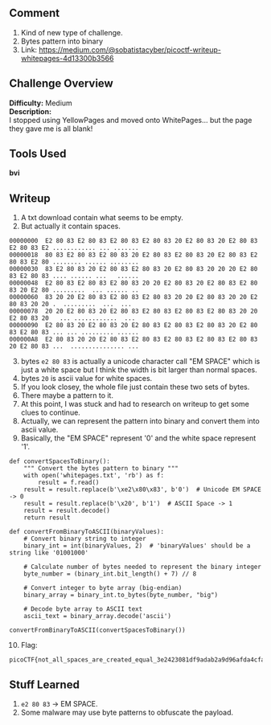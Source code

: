 ## Comment  
1. Kind of new type of challenge.  
2. Bytes pattern into binary  
3. Link: https://medium.com/@sobatistacyber/picoctf-writeup-whitepages-4d13300b3566  

## Challenge Overview  
**Difficulty:** Medium  
**Description:**  
I stopped using YellowPages and moved onto WhitePages... but the page they gave me is all blank!  
## Tools Used  
**bvi**

## Writeup  
1. A txt download contain what seems to be empty.  
2. But actually it contain spaces.  
```
00000000  E2 80 83 E2 80 83 E2 80 83 E2 80 83 20 E2 80 83 20 E2 80 83 E2 80 83 E2 ............ ... .......
00000018  80 83 E2 80 83 E2 80 83 20 E2 80 83 E2 80 83 20 E2 80 83 E2 80 83 E2 80 ........ ...... ........
00000030  83 E2 80 83 20 E2 80 83 E2 80 83 20 E2 80 83 20 20 20 E2 80 83 E2 80 83 .... ...... ...   ......
00000048  E2 80 83 E2 80 83 E2 80 83 20 20 E2 80 83 20 E2 80 83 E2 80 83 20 E2 80 .........  ... ...... ..
00000060  83 20 20 E2 80 83 E2 80 83 E2 80 83 20 20 E2 80 83 20 20 E2 80 83 20 20 .  .........  ...  ...
00000078  20 20 E2 80 83 20 E2 80 83 E2 80 83 E2 80 83 E2 80 83 20 20 E2 80 83 20   ... ............  ...
00000090  E2 80 83 20 E2 80 83 20 E2 80 83 E2 80 83 E2 80 83 20 E2 80 83 E2 80 83 ... ... ......... ......
000000A8  E2 80 83 20 20 E2 80 83 E2 80 83 E2 80 83 E2 80 83 E2 80 83 20 E2 80 83 ...  ............... ...
```
3. bytes `e2 80 83` is actually a unicode character call "EM SPACE" which is just a white space but I think the width is bit larger than normal spaces.   
4. bytes `20` is ascii value for white spaces.  
5. If you look closey, the whole file just contain these two sets of bytes.  
6. There maybe a pattern to it.  
7. At this point, I was stuck and had to research on writeup to get some clues to continue.  
8. Actually, we can represent the pattern into binary and convert them into ascii value.  
9. Basically, the "EM SPACE" represent '0' and the white space represent '1'.  
```
def convertSpacesToBinary():
    """ Convert the bytes pattern to binary """
    with open('whitepages.txt', 'rb') as f:
        result = f.read()
    result = result.replace(b'\xe2\x80\x83', b'0')  # Unicode EM SPACE -> 0
    result = result.replace(b'\x20', b'1')  # ASCII Space -> 1
    result = result.decode()
    return result

def convertFromBinaryToASCII(binaryValues):
    # Convert binary string to integer
    binary_int = int(binaryValues, 2)  # 'binaryValues' should be a string like '01001000'
    
    # Calculate number of bytes needed to represent the binary integer
    byte_number = (binary_int.bit_length() + 7) // 8
    
    # Convert integer to byte array (big-endian)
    binary_array = binary_int.to_bytes(byte_number, "big")
    
    # Decode byte array to ASCII text
    ascii_text = binary_array.decode('ascii')

convertFromBinaryToASCII(convertSpacesToBinary())
```
10. Flag:  
```
picoCTF{not_all_spaces_are_created_equal_3e2423081df9adab2a9d96afda4cfad6}
```


## Stuff Learned  
1. `e2 80 83` -> EM SPACE.  
2. Some malware may use byte patterns to obfuscate the payload.  


